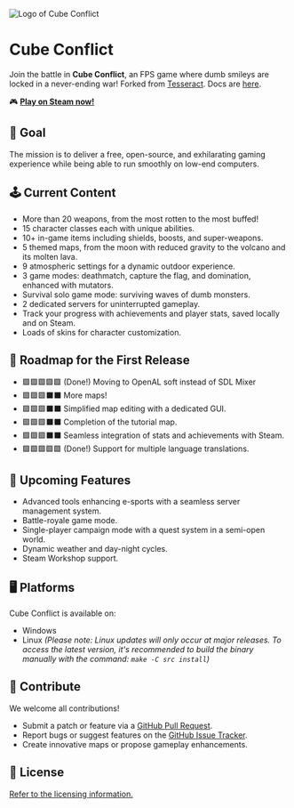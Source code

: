![Logo of Cube Conflict](https://static.manakeep.com/photos/2024/02/09/6njjgsomt5_logo.png) 
# Cube Conflict 

Join the battle in **Cube Conflict**, an FPS game where dumb smileys are locked in a never-ending war! Forked from [Tesseract](http://tesseract.gg). Docs are [here](docs/).

🎮 **[Play on Steam now!](https://store.steampowered.com/app/1454700/Cube_Conflict/)**

## 🎯 Goal
The mission is to deliver a free, open-source, and exhilarating gaming experience while being able to run smoothly on low-end computers.

## 🕹 Current Content
- More than 20 weapons, from the most rotten to the most buffed!
- 15 character classes each with unique abilities.
- 10+ in-game items including shields, boosts, and super-weapons.
- 5 themed maps, from the moon with reduced gravity to the volcano and its molten lava.
- 9 atmospheric settings for a dynamic outdoor experience.
- 3 game modes: deathmatch, capture the flag, and domination, enhanced with mutators.
- Survival solo game mode: surviving waves of dumb monsters.
- 2 dedicated servers for uninterrupted gameplay.
- Track your progress with achievements and player stats, saved locally and on Steam.
- Loads of skins for character customization.

## 🚧 Roadmap for the First Release
- 🟩🟩🟩🟩🟩 (Done!) Moving to OpenAL soft instead of SDL Mixer
- 🟩🟩🟩⬛⬛ More maps!
- 🟩🟩🟩⬛⬛ Simplified map editing with a dedicated GUI.
- 🟩🟩🟩⬛⬛ Completion of the tutorial map.
- 🟩🟩🟩⬛⬛ Seamless integration of stats and achievements with Steam.
- 🟩🟩🟩🟩🟩 (Done!) Support for multiple language translations.

## 📅 Upcoming Features
- Advanced tools enhancing e-sports with a seamless server management system.
- Battle-royale game mode.
- Single-player campaign mode with a quest system in a semi-open world.
- Dynamic weather and day-night cycles.
- Steam Workshop support.

## 🖥 Platforms
Cube Conflict is available on:
- Windows
- Linux *(Please note: Linux updates will only occur at major releases. To access the latest version, it's recommended to build the binary manually with the command: `make -C src install`)*

## 🤝 Contribute
We welcome all contributions!
- Submit a patch or feature via a [GitHub Pull Request](https://github.com/CubeConflict/Cube-Conflict/pulls).
- Report bugs or suggest features on the [GitHub Issue Tracker](https://github.com/CubeConflict/Cube-Conflict/issues).
- Create innovative maps or propose gameplay enhancements.

## 📜 License
[Refer to the licensing information.](docs/licenses)
